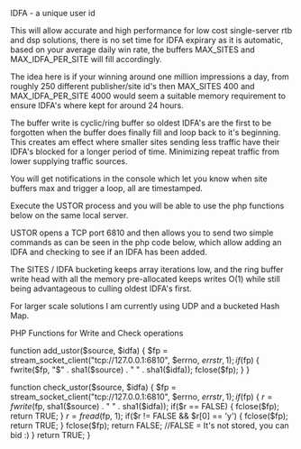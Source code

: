 IDFA - a unique user id

This will allow accurate and high performance for low cost single-server rtb
and dsp solutions, there is no set time for IDFA expirary as it is automatic,
based on your average daily win rate, the buffers MAX_SITES and MAX_IDFA_PER_SITE
will fill accordingly.

The idea here is if your winning around one million impressions a day, from roughly
250 different publisher/site id's then MAX_SITES 400 and MAX_IDFA_PER_SITE 4000
would seem a suitable memory requirement to ensure IDFA's where kept for around
24 hours.

The buffer write is cyclic/ring buffer so oldest IDFA's are the first to be forgotten
when the buffer does finally fill and loop back to it's beginning.
This creates am effect where smaller sites sending less traffic have their IDFA's
blocked for a longer period of time. Minimizing repeat traffic from lower supplying
traffic sources.

You will get notifications in the console which let you know when site buffers max
and trigger a loop, all are timestamped.

Execute the USTOR process and you will be able to use the php functions below
on the same local server.

USTOR opens a TCP port 6810 and then allows you to send two simple commands
as can be seen in the php code below, which allow adding an IDFA and checking
to see if an IDFA has been added.

The SITES / IDFA bucketing keeps array iterations low, and the ring buffer write
head with all the memory pre-allocated keeps writes O(1) while still being
advantageous to culling oldest IDFA's first.

For larger scale solutions I am currently using UDP and a bucketed Hash Map.


PHP Functions for Write and Check operations

function add_ustor($source, $idfa)
{
    $fp = stream_socket_client("tcp://127.0.0.1:6810", $errno, $errstr, 1);
    if($fp)
    {
        fwrite($fp, "$" . sha1($source) . " " . sha1($idfa));
        fclose($fp);
    }
}

function check_ustor($source, $idfa)
{
    $fp = stream_socket_client("tcp://127.0.0.1:6810", $errno, $errstr, 1);
    if($fp)
    {
        $r = fwrite($fp, sha1($source) . " " . sha1($idfa));
        if($r == FALSE)
        {
            fclose($fp);
            return TRUE;
        }
        $r = fread($fp, 1);
        if($r != FALSE && $r[0] == 'y')
        {
            fclose($fp);
            return TRUE;
        }
        fclose($fp);
        return FALSE; //FALSE = It's not stored, you can bid :)
    }
    return TRUE;
}
